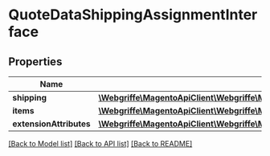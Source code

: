 # QuoteDataShippingAssignmentInterface

## Properties
Name | Type | Description | Notes
------------ | ------------- | ------------- | -------------
**shipping** | [**\Webgriffe\MagentoApiClient\Webgriffe\MagentoApiClient\Model\QuoteDataShippingInterface**](QuoteDataShippingInterface.md) |  | 
**items** | [**\Webgriffe\MagentoApiClient\Webgriffe\MagentoApiClient\Model\QuoteDataCartItemInterface[]**](QuoteDataCartItemInterface.md) |  | 
**extensionAttributes** | [**\Webgriffe\MagentoApiClient\Webgriffe\MagentoApiClient\Model\QuoteDataShippingAssignmentExtensionInterface**](QuoteDataShippingAssignmentExtensionInterface.md) |  | [optional] 

[[Back to Model list]](../README.md#documentation-for-models) [[Back to API list]](../README.md#documentation-for-api-endpoints) [[Back to README]](../README.md)


